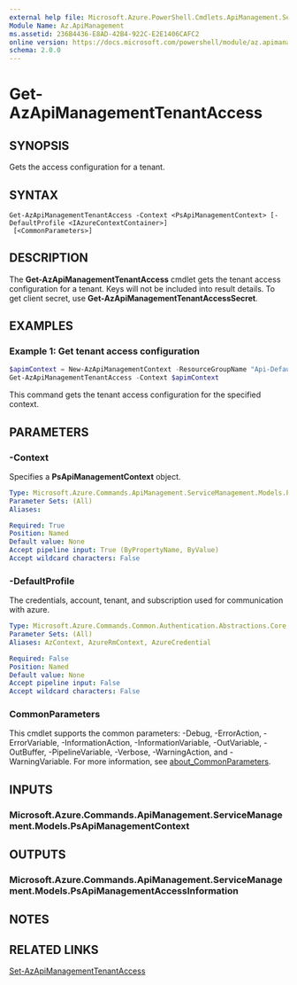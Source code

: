 ```yaml
---
external help file: Microsoft.Azure.PowerShell.Cmdlets.ApiManagement.ServiceManagement.dll-Help.xml
Module Name: Az.ApiManagement
ms.assetid: 236B4436-E8AD-42B4-922C-E2E1406CAFC2
online version: https://docs.microsoft.com/powershell/module/az.apimanagement/get-azapimanagementtenantaccess
schema: 2.0.0
---
```


# Get-AzApiManagementTenantAccess

## SYNOPSIS
Gets the access configuration for a tenant.

## SYNTAX

```
Get-AzApiManagementTenantAccess -Context <PsApiManagementContext> [-DefaultProfile <IAzureContextContainer>]
 [<CommonParameters>]
```

## DESCRIPTION
The **Get-AzApiManagementTenantAccess** cmdlet gets the tenant access configuration for a tenant.
Keys will not be included into result details. To get client secret, use **Get-AzApiManagementTenantAccessSecret**.

## EXAMPLES

### Example 1: Get tenant access configuration
```powershell
$apimContext = New-AzApiManagementContext -ResourceGroupName "Api-Default-WestUS" -ServiceName "contoso"
Get-AzApiManagementTenantAccess -Context $apimContext
```

This command gets the tenant access configuration for the specified context.

## PARAMETERS

### -Context
Specifies a **PsApiManagementContext** object.

```yaml
Type: Microsoft.Azure.Commands.ApiManagement.ServiceManagement.Models.PsApiManagementContext
Parameter Sets: (All)
Aliases:

Required: True
Position: Named
Default value: None
Accept pipeline input: True (ByPropertyName, ByValue)
Accept wildcard characters: False
```

### -DefaultProfile
The credentials, account, tenant, and subscription used for communication with azure.

```yaml
Type: Microsoft.Azure.Commands.Common.Authentication.Abstractions.Core.IAzureContextContainer
Parameter Sets: (All)
Aliases: AzContext, AzureRmContext, AzureCredential

Required: False
Position: Named
Default value: None
Accept pipeline input: False
Accept wildcard characters: False
```

### CommonParameters
This cmdlet supports the common parameters: -Debug, -ErrorAction, -ErrorVariable, -InformationAction, -InformationVariable, -OutVariable, -OutBuffer, -PipelineVariable, -Verbose, -WarningAction, and -WarningVariable. For more information, see [about_CommonParameters](http://go.microsoft.com/fwlink/?LinkID=113216).

## INPUTS

### Microsoft.Azure.Commands.ApiManagement.ServiceManagement.Models.PsApiManagementContext

## OUTPUTS

### Microsoft.Azure.Commands.ApiManagement.ServiceManagement.Models.PsApiManagementAccessInformation

## NOTES

## RELATED LINKS

[Set-AzApiManagementTenantAccess](./Set-AzApiManagementTenantAccess.md)


